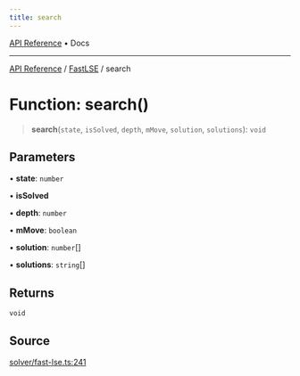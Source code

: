 ```yaml
---
title: search
---
```


[API Reference](/docs/api/) • Docs

***

[API Reference](/docs/api/) / [FastLSE](/docs/api/namespaces/FastLSE/) / search

# Function: search()

> **search**(`state`, `isSolved`, `depth`, `mMove`, `solution`, `solutions`): `void`

## Parameters

• **state**: `number`

• **isSolved**

• **depth**: `number`

• **mMove**: `boolean`

• **solution**: `number`[]

• **solutions**: `string`[]

## Returns

`void`

## Source

[solver/fast-lse.ts:241](https://github.com/BrouxtForce/cubelib/blob/46235e0efd69874517537607aff50e6e913dc207/src/solver/fast-lse.ts#L241)
